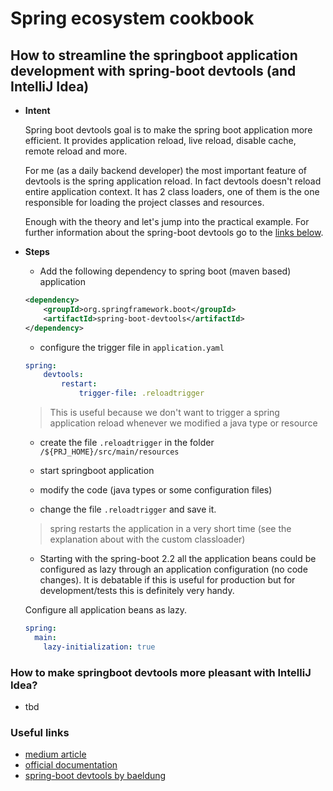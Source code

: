 # Spring ecosystem cookbook

## How to streamline the springboot application development with spring-boot devtools (and IntelliJ Idea)

- __Intent__

  Spring boot devtools goal is to make the spring boot application more efficient.
  It provides application reload, live reload, disable cache, remote reload and more.

  For me (as a daily backend developer) the most important feature of devtools is the spring application reload.
  In fact devtools doesn't reload entire application context. It has 2 class loaders, one of them is the one responsible for loading the project classes and resources.

  Enough with the theory and let's jump into the practical example.
  For further information about the spring-boot devtools go to the [links below](useful-links).

- __Steps__

  - Add the following dependency to spring boot (maven based) application

  ```xml
  <dependency>
      <groupId>org.springframework.boot</groupId>
      <artifactId>spring-boot-devtools</artifactId>
  </dependency>
  ```

  - configure the trigger file in `application.yaml`

  ```yaml
  spring:
      devtools:
          restart:
              trigger-file: .reloadtrigger
  ```

  > This is useful because we don't want to trigger a spring application reload whenever we modified a java type or resource

  - create the file `.reloadtrigger` in the folder `/${PRJ_HOME}/src/main/resources`

  - start springboot application

  - modify the code (java types or some configuration files)

  - change the file `.reloadtrigger` and save it.

  > spring restarts the application in a very short time (see the explanation about with the custom classloader)

  - Starting with the spring-boot 2.2 all the application beans could be configured as lazy through an application configuration (no code changes).
  It is debatable if this is useful for production but for development/tests this is definitely very handy.

  Configure all application beans as lazy.

  ```yaml
  spring:
    main:
      lazy-initialization: true
  ```

### How to make springboot devtools more pleasant with IntelliJ Idea?

  - tbd

### Useful links

- [medium article](https://www.vojtechruzicka.com/spring-boot-devtools/)
- [official documentation](https://docs.spring.io/spring-boot/docs/current/reference/html/using-spring-boot.html#using-boot-devtools)
- [spring-boot devtools by baeldung](https://www.baeldung.com/spring-boot-devtools)

